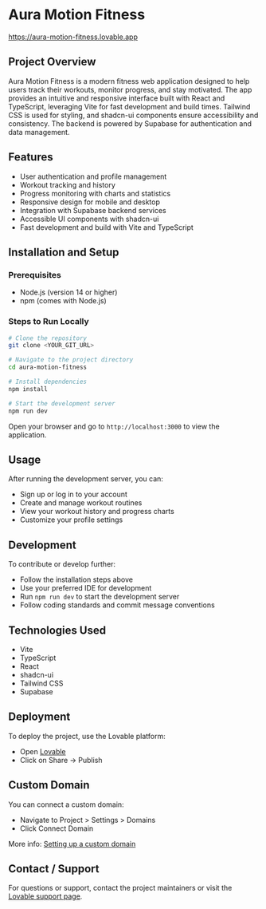 # Aura Motion Fitness

https://aura-motion-fitness.lovable.app

## Project Overview

Aura Motion Fitness is a modern fitness web application designed to help users track their workouts, monitor progress, and stay motivated. The app provides an intuitive and responsive interface built with React and TypeScript, leveraging Vite for fast development and build times. Tailwind CSS is used for styling, and shadcn-ui components ensure accessibility and consistency. The backend is powered by Supabase for authentication and data management.

## Features

- User authentication and profile management
- Workout tracking and history
- Progress monitoring with charts and statistics
- Responsive design for mobile and desktop
- Integration with Supabase backend services
- Accessible UI components with shadcn-ui
- Fast development and build with Vite and TypeScript

## Installation and Setup

### Prerequisites

- Node.js (version 14 or higher)
- npm (comes with Node.js)

### Steps to Run Locally

```sh
# Clone the repository
git clone <YOUR_GIT_URL>

# Navigate to the project directory
cd aura-motion-fitness

# Install dependencies
npm install

# Start the development server
npm run dev
```

Open your browser and go to `http://localhost:3000` to view the application.

## Usage

After running the development server, you can:

- Sign up or log in to your account
- Create and manage workout routines
- View your workout history and progress charts
- Customize your profile settings

## Development

To contribute or develop further:

- Follow the installation steps above
- Use your preferred IDE for development
- Run `npm run dev` to start the development server
- Follow coding standards and commit message conventions

## Technologies Used

- Vite
- TypeScript
- React
- shadcn-ui
- Tailwind CSS
- Supabase

## Deployment

To deploy the project, use the Lovable platform:

- Open [Lovable](https://lovable.dev/projects/0001fd2c-a9a1-4de7-af10-d0625dd6a189)
- Click on Share -> Publish

## Custom Domain

You can connect a custom domain:

- Navigate to Project > Settings > Domains
- Click Connect Domain

More info: [Setting up a custom domain](https://docs.lovable.dev/tips-tricks/custom-domain#step-by-step-guide)

## Contact / Support

For questions or support, contact the project maintainers or visit the [Lovable support page](https://lovable.dev/support).
